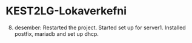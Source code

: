 # KEST2LG-Lokaverkefni

8. desember: Restarted the project. Started set up for server1. Installed postfix, mariadb and set up dhcp.

